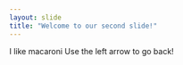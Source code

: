 ```yaml
---
layout: slide
title: "Welcome to our second slide!"
---
```

I like macaroni
Use the left arrow to go back!
